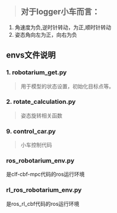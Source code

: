 > ## 对于logger小车而言：
>

1. 角速度为负,逆时针转动，为正,顺时针转动
2. 姿态角向左为正，向右为负

## envs文件说明

### 1. robotarium_get.py

> 用于模型的状态设置，初始化目标点等。

### 2. rotate_calculation.py

> 姿态旋转相关函数

### 9. control_car.py

> 小车控制代码

### ros_robotarium_env.py

是clf-cbf-mpc代码的ros运行环境

### rl_ros_robotarium_env.py

是ros_rl_cbf代码的ros运行环境

